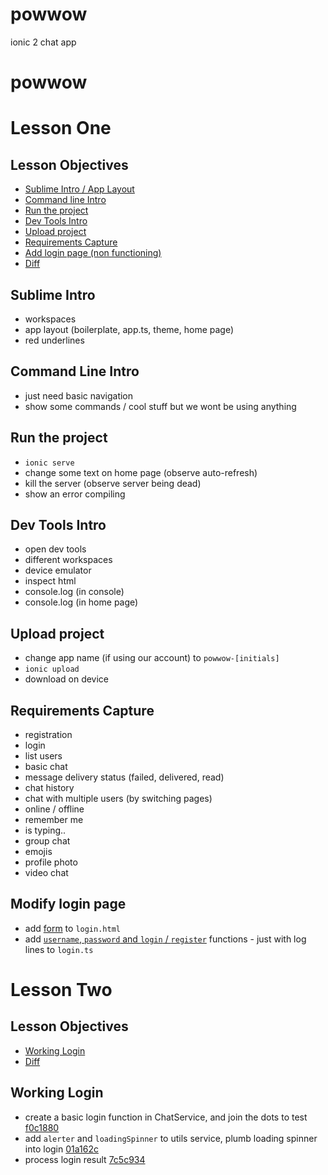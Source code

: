 # powwow
ionic 2 chat app

# powwow

# Lesson One

## Lesson Objectives

* [Sublime Intro / App Layout](#sublime-intro)
* [Command line Intro](#command-line-intro)
* [Run the project](#run-the-project)
* [Dev Tools Intro](#dev-tools-intro)
* [Upload project](#upload-the-project)
* [Requirements Capture](#requirements-capture)
* [Add login page (non functioning)](#add-login-page)
* [Diff](https://github.com/lathonez/powwow-lessons/compare/v0.1...v1.0)

## Sublime Intro

* workspaces
* app layout (boilerplate, app.ts, theme, home page)
* red underlines

## Command Line Intro

* just need basic navigation
* show some commands / cool stuff but we wont be using anything

## Run the project

* `ionic serve`
* change some text on home page (observe auto-refresh)
* kill the server (observe server being dead)
* show an error compiling

## Dev Tools Intro

* open dev tools
* different workspaces
* device emulator
* inspect html
* console.log (in console)
* console.log (in home page)

## Upload project

* change app name (if using our account) to `powwow-[initials]`
* `ionic upload`
* download on device

## Requirements Capture

* registration
* login
* list users
* basic chat
* message delivery status (failed, delivered, read)
* chat history
* chat with multiple users (by switching pages)
* online / offline
* remember me
* is typing..
* group chat
* emojis
* profile photo
* video chat

## Modify login page

* add [form](https://github.com/lathonez/powwow-lessons/blob/d1dc54c825bc97cbe65532492c95a21d44288ebb/app/pages/login/login.html#L17-L38) to `login.html`
* add [`username`, `password` and `login` / `register`](https://github.com/lathonez/powwow-lessons/blob/d1dc54c825bc97cbe65532492c95a21d44288ebb/app/pages/login/login.ts#L15-L30) functions - just with log lines to `login.ts`

# Lesson Two

## Lesson Objectives

* [Working Login](#working-login)
* [Diff](https://github.com/lathonez/powwow-lessons/compare/v1.0...v2.0)

## Working Login

* create a basic login function in ChatService, and join the dots to test [f0c1880](https://github.com/lathonez/powwow-lessons/commit/f0c1880)
* add `alerter` and `loadingSpinner` to utils service, plumb loading spinner into login [01a162c](https://github.com/lathonez/powwow-lessons/commit/01a162c)
* process login result [7c5c934](https://github.com/lathonez/powwow-lessons/commit/7c5c934)